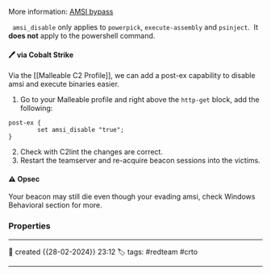 
More information: [AMSI bypass](https://rastamouse.me/memory-patching-amsi-bypass/)

  `amsi_disable` only applies to `powerpick`, `execute-assembly` and `psinject`.  It **does not** apply to the powershell command.
  
#### 🖊️ via Cobalt Strike

Via the [[Malleable C2 Profile]], we can add a post-ex capability to disable amsi and execute binaries easier.

1) Go to your Malleable profile and right above the `http-get` block, add the following:

```
post-ex {
        set amsi_disable "true";
}
```

2) Check with C2lint the changes are correct.
3) Restart the teamserver and re-acquire beacon sessions into the victims.


#### ⚠ Opsec

Your beacon may still die even though your evading amsi, check Windows Behavioral section for more.


### Properties
---
📆 created   {{28-02-2024}} 23:12
🏷️ tags: #redteam #crto 

---

